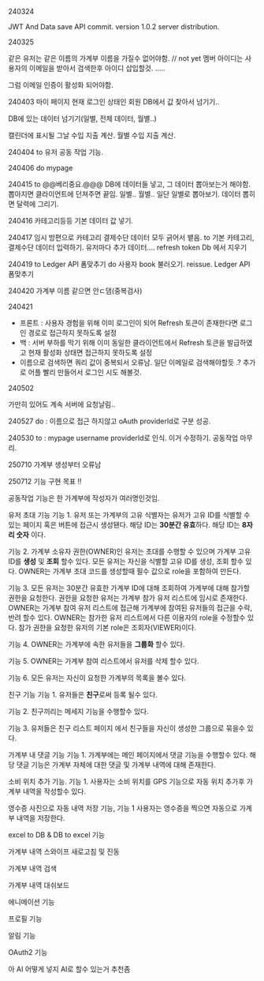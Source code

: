 240324

JWT And Data save API commit.
version 1.0.2 server distribution.


240325

같은 유저는 같은 이름의 가계부 이름을 가질수 없어야함. // not yet
멤버 아이디는 사용자의 이메일을 받아서 검색한후 아이디 삽입할것. .....

그럼 이메일 인증이 활성화 되어야함.

240403
마이 페이지 현재 로그인 상태인 회원 DB에서 값 찾아서 넘기기..

DB에 있는 데이터 넘기기(일별, 전체 데이터, 월별..)

캘린더에 표시될 그날 수입 지출 계산.
월별 수입 지출 계산.

240404
to
유저 공동 작업 기능.

240406
do
mypage

240415
to
@@베리중요.@@@
DB에 데이터들 넣고, 그 데이터 뽑아보는거 해야함.
뽑아지면 클라이언트에 던져주면 끝임.
일별.. 월별.. 일단 일별로 뽑아보기. 데이터 뽑히면 달력에 그리기.

240416
카테고리등등 기본 데이터 값 넣기.

240417
임시 방편으로 카테고리 결제수단 데이터 모두 긁어서 뱉음.
to
기본 카테고리, 결제수단 데이터 입력하기.
유저마다 추가 데이터....
refresh token Db 에서 지우기

240419
to
Ledger API 폼맞추기
do
사용자 book 불러오기. reissue. Ledger API 폼맞추기

240420
가계부 이름 같으면 안ㄷ댐(중복검사)

240421
- 프론트 : 사용자 경험을 위해 이미 로그인이 되어 Refresh 토큰이 존재한다면 로그인 경로로 접근하지 못하도록 설정
- 백 : 서버 부하를 막기 위해 이미 동일한 클라이언트에서 Refresh 토큰을 발급하였고 현재 활성화 상태면 접근하지 못하도록 설정
- 이름으로 검색하면 쿼리 값이 중복되서 오류남. 일단 이메일로 검색해야할듯 .? 추가로 어플 빨리 만들어서 로그인 시도 해볼것.


240502

가만히 있어도 계속 서버에 요청날림..

240527
do : 이름으로 접근 하지않고 oAuth providerId로 구분 성공.

240530
to : mypage username providerId로 인식. 이거 수정하기.
공동작업 마무리.


250710
가계부 생성부터 오류남 

250712
기능 구현 목표 !!

공동작업 기능은 한 가계부에 작성자가 여러명인것임.

유저 초대 기능
기능 1. 유저 또는 가계부의 고유 식별자는 유저가 고유 ID를 식별할 수 있는 페이지 혹은 버튼에 접근시 생성됀다.
해당 ID는 **30분간 유효**하다. 해당 ID는 **8자리 숫자** 이다.

기능 2. 가계부 소유자 권한(OWNER)인 유저는 초대를 수행할 수 있으며 가계부 고유 ID를 **생성** 및 **조회** 할수 있다.
모든 유저는 자신을 식별할 고유 ID를 생성, 조회 할수 있다. OWNER는 가계부 초대 코드를 생성할때 필수 값으로 role을 포함하여 만든다.

기능 3. 모든 유저는 30분간 유효한 가계부 ID에 대해 조회하여 가계부에 대해 참가할 권한을 요청한다. 권한을 요청한 유저는
가계부 참가 유저 리스트에 임시로 존재한다. OWNER는 가계부 참여 유저 리스트에 접근해 가계부에 참여된 유저들의 접근을 수락, 반려 할수 있다.
OWNER는 참가한 유저 리스트에서 다른 이용자의 role을 수정할수 있다. 참가 권한을 요청한 유저의 기본 role은 조회자(VIEWER)이다.

기능 4. OWNER는 가계부에 속한 유저들을 **그룹화** 할수 있다. 

기능 5. OWNER는 가계부 참여 리스트에서 유저를 삭제 할수 있다.

기능 6. 모든 유저는 자신이 요청한 가계부의 목록을 볼수 있다.

친구 기능
 기능 1. 유저들은 **친구**로써 등록 될수 있다.

 기능 2. 친구끼리는 메세지 기능을 수행할수 있다.

 기능 3. 유저들은 친구 리스트 페이지 에서 친구들을 자신이 생성한 그룹으로 묶을수 있다.

가계부 내 댓글 기능
기능 1. 가계부에는 메인 페이지에서 댓글 기능을 수행할수 있다.
 해당 댓글 기능은 가계부 자체에 대한 댓글 및 가계부 내역에 대해 존재한다.

소비 위치 추가 기능.
기능 1. 사용자는 소비 위치를 GPS 기능으로 자동 위치 추가후 가계부 내역을 작성할수 있다.

영수증 사진으로 자동 내역 저장 기능,
기능 1 사용자는 영수증을 찍으면 자동으로 가계부 내역을 저장한다.

excel to DB & DB to excel 기능

가계부 내역 스와이프 새로고침 및 진동

가계부 내역 검색

가계부 내역 대쉬보드

에니메이션 기능

프로필 기능 

알림 기능

OAuth2 기능


아 AI 어떻게 넣지 AI로 할수 있는거 추천좀